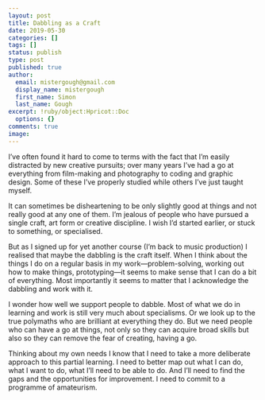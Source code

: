 ```yaml
---
layout: post
title: Dabbling as a Craft
date: 2019-05-30
categories: []
tags: []
status: publish
type: post
published: true
author:
  email: mistergough@gmail.com
  display_name: mistergough
  first_name: Simon
  last_name: Gough
excerpt: !ruby/object:Hpricot::Doc
  options: {}
comments: true
image: 
---
```

I’ve often found it hard to come to terms with the fact that I’m easily distracted by new creative pursuits; over many years I’ve had a go at everything from film-making and photography to coding and graphic design. Some of these I’ve properly studied while others I’ve just taught myself.

It can sometimes be disheartening to be only slightly good at things and not really good at any one of them. I’m jealous of people who have pursued a single craft, art form or creative discipline. I wish I’d started earlier, or stuck to something, or specialised.

But as I signed up for yet another course (I’m back to music production) I realised that maybe the dabbling is the craft itself. When I think about the things I do on a regular basis in my work—problem-solving, working out how to make things, prototyping—it seems to make sense that I can do a bit of everything. Most importantly it seems to matter that I acknowledge the dabbling and work with it.

I wonder how well we support people to dabble. Most of what we do in learning and work is still very much about specialisms. Or we look up to the true polymaths who are brilliant at everything they do. But we need people who can have a go at things, not only so they can acquire broad skills but also so they can remove the fear of creating, having a go.

Thinking about my own needs I know that I need to take a more deliberate approach to this partial learning. I need to better map out what I can do, what I want to do, what I’ll need to be able to do. And I’ll need to find the gaps and the opportunities for improvement. I need to commit to a programme of amateurism.